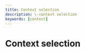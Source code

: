 ```yaml
---
title: Context selection
description: \-context selection
keywords: [context]
---
```


# Context selection
